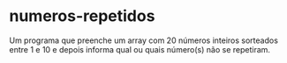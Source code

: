 # numeros-repetidos
Um programa que preenche um array com 20 números inteiros sorteados entre 1 e 10 e depois informa qual ou quais número(s) não se repetiram.
